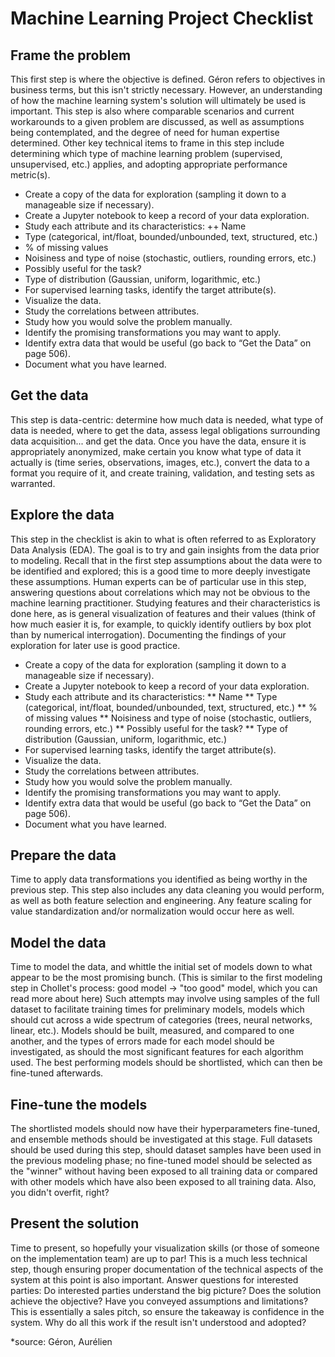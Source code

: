# Machine Learning Project Checklist


## Frame the problem

This first step is where the objective is defined. Géron refers to objectives in business terms, but this isn't strictly necessary. However, an understanding of how the machine learning system's solution will ultimately be used is important. This step is also where comparable scenarios and current workarounds to a given problem are discussed, as well as assumptions being contemplated, and the degree of need for human expertise determined. Other key technical items to frame in this step include determining which type of machine learning problem (supervised, unsupervised, etc.) applies, and adopting appropriate performance metric(s).

* Create a copy of the data for exploration (sampling it down to a manageable size if necessary).
*  Create a Jupyter notebook to keep a record of your data exploration.
*  Study each attribute and its characteristics:
++ Name
 * Type (categorical, int/float, bounded/unbounded, text, structured, etc.)
 * % of missing values
 * Noisiness and type of noise (stochastic, outliers, rounding errors, etc.)
 * Possibly useful for the task?
 * Type of distribution (Gaussian, uniform, logarithmic, etc.)
* For supervised learning tasks, identify the target attribute(s).
* Visualize the data.
* Study the correlations between attributes.
* Study how you would solve the problem manually.
* Identify the promising transformations you may want to apply.
* Identify extra data that would be useful (go back to “Get the Data” on page 506).
* Document what you have learned.


 
## Get the data

This step is data-centric: determine how much data is needed, what type of data is needed, where to get the data, assess legal obligations surrounding data acquisition... and get the data. Once you have the data, ensure it is appropriately anonymized, make certain you know what type of data it actually is (time series, observations, images, etc.), convert the data to a format you require of it, and create training, validation, and testing sets as warranted.



 
## Explore the data

This step in the checklist is akin to what is often referred to as Exploratory Data Analysis (EDA). The goal is to try and gain insights from the data prior to modeling. Recall that in the first step assumptions about the data were to be identified and explored; this is a good time to more deeply investigate these assumptions. Human experts can be of particular use in this step, answering questions about correlations which may not be obvious to the machine learning practitioner. Studying features and their characteristics is done here, as is general visualization of features and their values (think of how much easier it is, for example, to quickly identify outliers by box plot than by numerical interrogation). Documenting the findings of your exploration for later use is good practice.

* Create a copy of the data for exploration (sampling it down to a manageable size if necessary).
*  Create a Jupyter notebook to keep a record of your data exploration.
*  Study each attribute and its characteristics:
** Name
** Type (categorical, int/float, bounded/unbounded, text, structured, etc.)
** % of missing values
** Noisiness and type of noise (stochastic, outliers, rounding errors, etc.)
** Possibly useful for the task?
** Type of distribution (Gaussian, uniform, logarithmic, etc.)
* For supervised learning tasks, identify the target attribute(s).
* Visualize the data.
* Study the correlations between attributes.
* Study how you would solve the problem manually.
* Identify the promising transformations you may want to apply.
* Identify extra data that would be useful (go back to “Get the Data” on page 506).
* Document what you have learned.

## Prepare the data

Time to apply data transformations you identified as being worthy in the previous step. This step also includes any data cleaning you would perform, as well as both feature selection and engineering. Any feature scaling for value standardization and/or normalization would occur here as well.

 
## Model the data

Time to model the data, and whittle the initial set of models down to what appear to be the most promising bunch. (This is similar to the first modeling step in Chollet's process: good model → "too good" model, which you can read more about here) Such attempts may involve using samples of the full dataset to facilitate training times for preliminary models, models which should cut across a wide spectrum of categories (trees, neural networks, linear, etc.). Models should be built, measured, and compared to one another, and the types of errors made for each model should be investigated, as should the most significant features for each algorithm used. The best performing models should be shortlisted, which can then be fine-tuned afterwards.

 
## Fine-tune the models

The shortlisted models should now have their hyperparameters fine-tuned, and ensemble methods should be investigated at this stage. Full datasets should be used during this step, should dataset samples have been used in the previous modeling phase; no fine-tuned model should be selected as the "winner" without having been exposed to all training data or compared with other models which have also been exposed to all training data. Also, you didn't overfit, right?

 
## Present the solution

Time to present, so hopefully your visualization skills (or those of someone on the implementation team) are up to par! This is a much less technical step, though ensuring proper documentation of the technical aspects of the system at this point is also important. Answer questions for interested parties: Do interested parties understand the big picture? Does the solution achieve the objective? Have you conveyed assumptions and limitations? This is essentially a sales pitch, so ensure the takeaway is confidence in the system. Why do all this work if the result isn't understood and adopted?

*source: Géron, Aurélien
